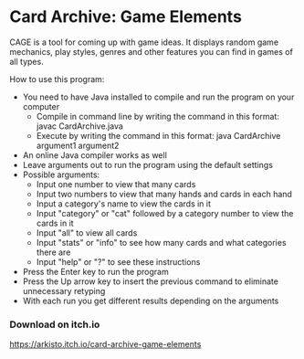 # Card Archive: Game Elements
CAGE is a tool for coming up with game ideas. It displays random game mechanics, play styles, genres and other features you can find in games of all types.

How to use this program:
- You need to have Java installed to compile and run the program on your computer
  - Compile in command line by writing the command in this format: javac CardArchive.java
  - Execute by writing the command in this format: java CardArchive argument1 argument2
- An online Java compiler works as well
- Leave arguments out to run the program using the default settings
- Possible arguments:
  - Input one number to view that many cards
  - Input two numbers to view that many hands and cards in each hand
  - Input a category's name to view the cards in it
  - Input "category" or "cat" followed by a category number to view the cards in it
  - Input "all" to view all cards
  - Input "stats" or "info" to see how many cards and what categories there are
  - Input "help" or "?" to see these instructions
- Press the Enter key to run the program
- Press the Up arrow key to insert the previous command to eliminate unnecessary retyping
- With each run you get different results depending on the arguments

### Download on itch.io
https://arkisto.itch.io/card-archive-game-elements
